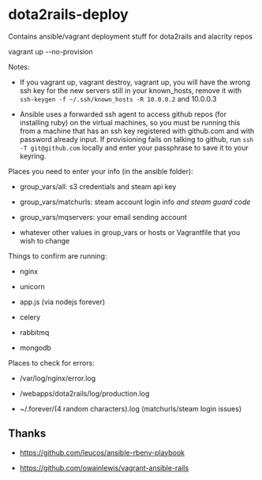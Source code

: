dota2rails-deploy
=================

Contains ansible/vagrant deployment stuff for dota2rails and alacrity repos

vagrant up --no-provision

Notes:

* If you vagrant up, vagrant destroy, vagrant up, you will have the wrong ssh key for the new servers still in your known\_hosts, remove it with `ssh-keygen -f ~/.ssh/known_hosts -R 10.0.0.2` and 10.0.0.3

* Ansible uses a forwarded ssh agent to access github repos (for installing ruby) on the virtual machines, so you must be running this from a machine that has an ssh key registered with github.com and with password already input. If provisioning fails on talking to github, run `ssh -T git@github.com` locally and enter your passphrase to save it to your keyring.

Places you need to enter your info (in the ansible folder):

* group\_vars/all: s3 credentials and steam api key

* group\_vars/matchurls: steam account login info *and steam guard code*

* group\_vars/mqservers: your email sending account

* whatever other values in group\_vars or hosts or Vagrantfile that you wish to change

Things to confirm are running:

* nginx

* unicorn

* app.js (via nodejs forever)

* celery

* rabbitmq

* mongodb

Places to check for errors:

* /var/log/nginx/error.log

* /webapps/dota2rails/log/production.log

* ~/.forever/(4 random characters).log (matchurls/steam login issues)

## Thanks

* <https://github.com/leucos/ansible-rbenv-playbook>

* <https://github.com/owainlewis/vagrant-ansible-rails>
